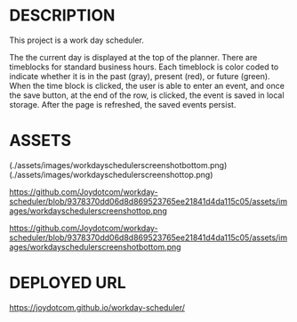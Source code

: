 # DESCRIPTION

This project is a work day scheduler.

The the current day is displayed at the top of the planner.
There are timeblocks for standard business hours.
Each timeblock is color coded to indicate whether it is in the past (gray), present (red), or future (green).
When the time block is clicked, the user is able to enter an event, and once the save button, at the end of the row, is clicked, the event is saved in local storage. 
After the page is refreshed, the saved events persist. 

# ASSETS
(./assets/images/workdayschedulerscreenshotbottom.png)
(./assets/images/workdayschedulerscreenshottop.png)

https://github.com/Joydotcom/workday-scheduler/blob/9378370dd06d8d869523765ee21841d4da115c05/assets/images/workdayschedulerscreenshottop.png 

https://github.com/Joydotcom/workday-scheduler/blob/9378370dd06d8d869523765ee21841d4da115c05/assets/images/workdayschedulerscreenshotbottom.png
# DEPLOYED URL
https://joydotcom.github.io/workday-scheduler/ 